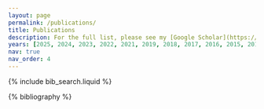 ```yaml
---
layout: page
permalink: /publications/
title: Publications
description: For the full list, please see my [Google Scholar](https://scholar.google.com/citations?user=ViVHl54AAAAJ&hl=en). 
years: [2025, 2024, 2023, 2022, 2021, 2019, 2018, 2017, 2016, 2015, 2014, 2013, 2012]
nav: true
nav_order: 4
---
```


<!-- _pages/publications.md -->

<!-- Bibsearch Feature -->

{% include bib_search.liquid %}

<div class="publications">

{% bibliography %}

</div>
